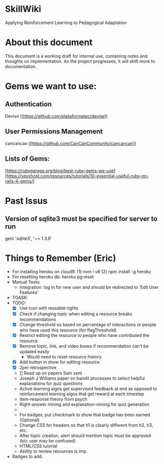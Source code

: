 # SkillWiki
Applying Reinforcement Learning to Pedagogical Adaptation

# About this document
This document is a working draft for internal use, containing notes and thoughts on implementation. As the project progresses, it will shift more to documentation.

# Gems we want to use:
## Authentication
Devise ([https://github.com/plataformatec/devise])
## User Permissions Management
cancancan ([https://github.com/CanCanCommunity/cancancan])
## Lists of Gems:
[https://rubygarage.org/blog/best-ruby-gems-we-use]
[https://vexxhost.com/resources/tutorials/10-essential-useful-ruby-on-rails-4-gems/]

# Past Issus 
## Version of sqlite3 must be specified for server to run 
gem 'sqlite3', '~> 1.3.6' 

# Things to Remember (Eric)
* For installing heroku on cloud9: (1) nvm i v8 (2) npm install -g heroku
* For resetting heroku db: heroku pg:reset
* Manual Tests:
  * Integration: log in for new user and should be redirected to 'Edit User Features'
* TOASK:
* TODO:
    * [X] Use icon with reusable rights
    * [X] Check if changing topic when editing a resource breaks recommendations 
    * [X] Change threshold so based on percentage of interactions or people who have used this resource (for flagThreshold)
    * [X] Restrict editing the resource to people who have contributed the resource
    * [X] Remove topic, link, and video boxes if recommendation can't be updated easily 
      * Would need to reset resource history  
    * [X] Add button in show for editing resource
    * [X] 2pm retrospective
    * [] Read up on papers Sam sent
    * Joseph J Williams paper on bandit processes to select helpful explanations for quiz questions
    * Active learning algos get supervised feedback at end as opposed to reinforcement learning algos that get reward at each timestep 
    * item-response theory from psych 
    * Right-answer mining and explanation-mining for quiz generation 
    * 
    * For badges, put checkmark to show that badge has been earned (Optional)
    * Change CSS for headers so that h1 is clearly different from h2, h3, etc.
    * After topic creation, alert should mention topic must be approved (b/c user may be confused)
    * HTML/CSS tutorial
    * Ability to review resources is imp.
* Badges to add:



